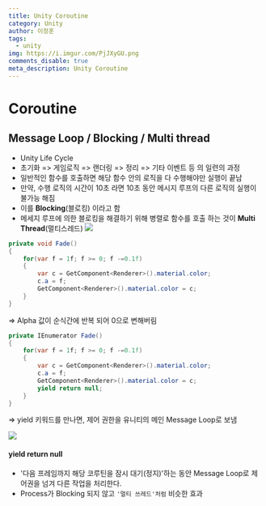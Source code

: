 ```yaml
---
title: Unity Coroutine
category: Unity
author: 이정훈
tags:
  - unity
img: https://i.imgur.com/PjJXyGU.png
comments_disable: true
meta_description: Unity Coroutine
---
```

# Coroutine 
## Message Loop / Blocking / Multi thread
- Unity Life Cycle
- 초기화 => 게임로직 => 랜더링 => 정리 => 기타 이벤트 등 의 일련의 과정
- 일반적인 함수를 호출하면 해당 함수 안의 로직을 다 수행해야만 실행이 끝남
- 만약, 수행 로직의 시간이 10초 라면 10초 동안 메시지 루프의 다른 로직의 실행이 불가능 해짐
- 이를 **Blocking**(블로킹) 이라고 함
- 메세지 루프에 의한 블로킹을 해결하기 위해 병렬로 함수를 호출 하는 것이 **Multi Thread**(멀티스레드)
![](https://i.imgur.com/PjJXyGU.png)
```csharp
private void Fade()
{
	for(var f = 1f; f >= 0; f -=0.1f)
	{
		var c = GetComponent<Renderer>().material.color;
		c.a = f;
		GetComponent<Renderer>().material.color = c;
	}
}
```
=> Alpha 값이 순식간에 반복 되어 0으로 변해버림

```csharp
private IEnumerator Fade()
{
	for(var f = 1f; f >= 0; f -=0.1f)
	{
		var c = GetComponent<Renderer>().material.color;
		c.a = f;
		GetComponent<Renderer>().material.color = c;
		yield return null;
	}
}
```
=> yield 키워드를 만나면, 제어 권한을 유니티의 메인 Message Loop로 보냄

![](https://i.imgur.com/dwbP633.jpg)

#### yield return null
- '다음 프레임까지 해당 코루틴을 잠시 대기(정지)'하는 동안 Message Loop로 제어권을 넘겨 다른 작업을 처리한다.
- Process가 Blocking 되지 않고 `'멀티 쓰레드'처럼` 비슷한 효과
